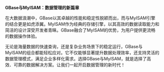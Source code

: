 **GBase与MyISAM：数据管理的新篇章**

在大数据浪潮中，GBase以其卓越的性能和稳定性脱颖而出，而与MyISAM引擎的结合更是如虎添翼。MyISAM作为经典的存储引擎，以其高效的数据读取能力和简洁的设计深受开发者青睐。GBase融合了MyISAM的优势，为用户提供更流畅的数据操作体验。

无论是海量数据的快速查询，还是复杂业务场景下的稳定运行，GBase与MyISAM的组合都能轻松应对。它不仅能够显著提升数据处理效率，还支持灵活的数据管理模式，满足企业多样化需求。选择GBase与MyISAM，就是选择了高效、可靠的数据解决方案。让我们一起开启数据管理的新时代！